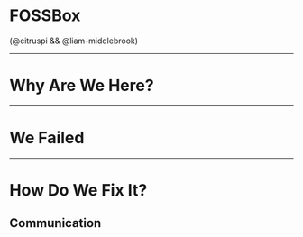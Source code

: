 # FOSSBox

(@citruspi && @liam-middlebrook)

---

# Why Are We Here?

---

# We Failed

---

# How Do We Fix It?

## Communication
